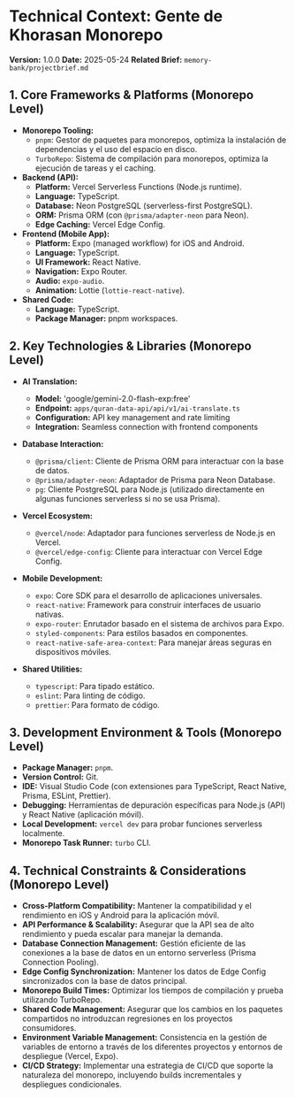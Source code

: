 # Technical Context: Gente de Khorasan Monorepo

**Version:** 1.0.0
**Date:** 2025-05-24
**Related Brief:** `memory-bank/projectbrief.md`

## 1. Core Frameworks & Platforms (Monorepo Level)

-   **Monorepo Tooling:**
    -   `pnpm`: Gestor de paquetes para monorepos, optimiza la instalación de dependencias y el uso del espacio en disco.
    -   `TurboRepo`: Sistema de compilación para monorepos, optimiza la ejecución de tareas y el caching.
-   **Backend (API):**
    -   **Platform:** Vercel Serverless Functions (Node.js runtime).
    -   **Language:** TypeScript.
    -   **Database:** Neon PostgreSQL (serverless-first PostgreSQL).
    -   **ORM:** Prisma ORM (con `@prisma/adapter-neon` para Neon).
    -   **Edge Caching:** Vercel Edge Config.
-   **Frontend (Mobile App):**
    -   **Platform:** Expo (managed workflow) for iOS and Android.
    -   **Language:** TypeScript.
    -   **UI Framework:** React Native.
    -   **Navigation:** Expo Router.
    -   **Audio:** `expo-audio`.
    -   **Animation:** Lottie (`lottie-react-native`).
-   **Shared Code:**
    -   **Language:** TypeScript.
    -   **Package Manager:** pnpm workspaces.

## 2. Key Technologies & Libraries (Monorepo Level)

-   **AI Translation:**
    -   **Model:** 'google/gemini-2.0-flash-exp:free'
    -   **Endpoint:** `apps/quran-data-api/api/v1/ai-translate.ts`
    -   **Configuration:** API key management and rate limiting
    -   **Integration:** Seamless connection with frontend components

-   **Database Interaction:**
    -   `@prisma/client`: Cliente de Prisma ORM para interactuar con la base de datos.
    -   `@prisma/adapter-neon`: Adaptador de Prisma para Neon Database.
    -   `pg`: Cliente PostgreSQL para Node.js (utilizado directamente en algunas funciones serverless si no se usa Prisma).
-   **Vercel Ecosystem:**
    -   `@vercel/node`: Adaptador para funciones serverless de Node.js en Vercel.
    -   `@vercel/edge-config`: Cliente para interactuar con Vercel Edge Config.
-   **Mobile Development:**
    -   `expo`: Core SDK para el desarrollo de aplicaciones universales.
    -   `react-native`: Framework para construir interfaces de usuario nativas.
    -   `expo-router`: Enrutador basado en el sistema de archivos para Expo.
    -   `styled-components`: Para estilos basados en componentes.
    -   `react-native-safe-area-context`: Para manejar áreas seguras en dispositivos móviles.
-   **Shared Utilities:**
    -   `typescript`: Para tipado estático.
    -   `eslint`: Para linting de código.
    -   `prettier`: Para formato de código.

## 3. Development Environment & Tools (Monorepo Level)

-   **Package Manager:** `pnpm`.
-   **Version Control:** Git.
-   **IDE:** Visual Studio Code (con extensiones para TypeScript, React Native, Prisma, ESLint, Prettier).
-   **Debugging:** Herramientas de depuración específicas para Node.js (API) y React Native (aplicación móvil).
-   **Local Development:** `vercel dev` para probar funciones serverless localmente.
-   **Monorepo Task Runner:** `turbo` CLI.

## 4. Technical Constraints & Considerations (Monorepo Level)

-   **Cross-Platform Compatibility:** Mantener la compatibilidad y el rendimiento en iOS y Android para la aplicación móvil.
-   **API Performance & Scalability:** Asegurar que la API sea de alto rendimiento y pueda escalar para manejar la demanda.
-   **Database Connection Management:** Gestión eficiente de las conexiones a la base de datos en un entorno serverless (Prisma Connection Pooling).
-   **Edge Config Synchronization:** Mantener los datos de Edge Config sincronizados con la base de datos principal.
-   **Monorepo Build Times:** Optimizar los tiempos de compilación y prueba utilizando TurboRepo.
-   **Shared Code Management:** Asegurar que los cambios en los paquetes compartidos no introduzcan regresiones en los proyectos consumidores.
-   **Environment Variable Management:** Consistencia en la gestión de variables de entorno a través de los diferentes proyectos y entornos de despliegue (Vercel, Expo).
-   **CI/CD Strategy:** Implementar una estrategia de CI/CD que soporte la naturaleza del monorepo, incluyendo builds incrementales y despliegues condicionales.
